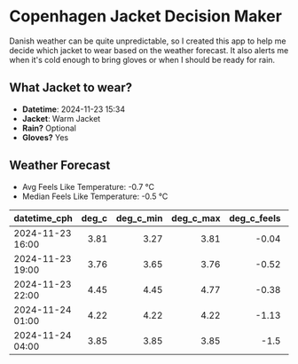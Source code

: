 
# Copenhagen Jacket Decision Maker

Danish weather can be quite unpredictable, so I created this app to help me decide which jacket to wear based on the weather forecast. 
It also alerts me when it's cold enough to bring gloves or when I should be ready for rain.

## What Jacket to wear?

- **Datetime**: 2024-11-23 15:34
- **Jacket**: Warm Jacket
- **Rain?** Optional
- **Gloves?** Yes

## Weather Forecast
- Avg Feels Like Temperature: -0.7 °C
- Median Feels Like Temperature: -0.5 °C

| datetime_cph     |   deg_c |   deg_c_min |   deg_c_max |   deg_c_feels | weather   | wind   | rain   |
|:-----------------|--------:|------------:|------------:|--------------:|:----------|:-------|:-------|
| 2024-11-23 16:00 |    3.81 |        3.27 |        3.81 |         -0.04 | Clouds    | Low    | None   |
| 2024-11-23 19:00 |    3.76 |        3.65 |        3.76 |         -0.52 | Clouds    | Medium | None   |
| 2024-11-23 22:00 |    4.45 |        4.45 |        4.77 |         -0.38 | Clouds    | High   | None   |
| 2024-11-24 01:00 |    4.22 |        4.22 |        4.22 |         -1.13 | Rain      | High   | Low    |
| 2024-11-24 04:00 |    3.85 |        3.85 |        3.85 |         -1.5  | Rain      | High   | Low    |
        